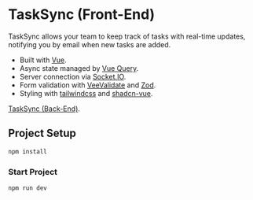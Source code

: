 # TaskSync (Front-End)

TaskSync allows your team to keep track of tasks with real-time updates, notifying you by email when new tasks are added.

- Built with [Vue](https://vuejs.org/).
- Async state managed by [Vue Query](https://tanstack.com/query/latest/docs/framework/vue/overview).
- Server connection via [Socket.IO](https://socket.io/).
- Form validation with [VeeValidate](https://vee-validate.logaretm.com/v4/) and [Zod](https://zod.dev/).
- Styling with [tailwindcss](https://tailwindcss.com/) and [shadcn-vue](https://www.shadcn-vue.com/).

[TaskSync (Back-End)](https://github.com/borjamarti/tasksync-back).

## Project Setup

```sh
npm install
```

### Start Project

```sh
npm run dev
```
